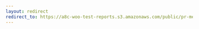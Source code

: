 ```yaml
---
layout: redirect
redirect_to: https://a8c-woo-test-reports.s3.amazonaws.com/public/pr-merge/44123/e2e/index.html
---
```

